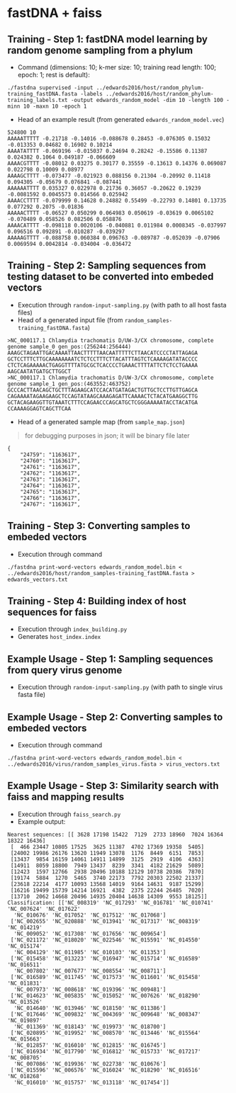 # fastDNA + faiss
## Training - Step 1: fastDNA model learning by random genome sampling from a phylum
- Command (dimensions: 10; k-mer size: 10; training read length: 100; epoch: 1; rest is default):
```
./fastdna supervised -input ../edwards2016/host/random_phylum-training_fastDNA.fasta -labels ../edwards2016/host/random_phylum-training_labels.txt -output edwards_random_model -dim 10 -length 100 -minn 10 -maxn 10 -epoch 1
```
- Head of an example result (from generated `edwards_random_model.vec`)
```
524800 10
AAAAATTTTT -0.21718 -0.14016 -0.088678 0.28453 -0.076305 0.15032 -0.013353 0.04682 0.16902 0.10214
AAAATATTTT -0.069196 -0.015037 0.24694 0.28242 -0.15586 0.11387 0.024382 0.1064 0.049187 -0.066609
AAAACGTTTT -0.08012 0.03275 0.30177 0.35559 -0.13613 0.14376 0.069087 0.022798 0.10009 0.08977
AAAAGCTTTT -0.073477 -0.021923 0.088156 0.21304 -0.20992 0.11418 0.094305 -0.05679 0.076841 -0.087441
AAAAAATTTT 0.035327 0.022978 0.21736 0.36057 -0.20622 0.19239 -0.0081592 0.0045573 0.014566 0.025942
AAAACCTTTT -0.079999 0.14628 0.24882 0.55499 -0.22793 0.14801 0.13735 0.077292 0.2075 -0.01836
AAAAACTTTT -0.06527 0.050299 0.064983 0.050619 -0.03619 0.0065102 -0.070489 0.058526 0.082506 0.058876
AAAACATTTT -0.098118 0.0020106 -0.040881 0.011984 0.0008345 -0.037997 0.096516 0.092891 -0.010287 -0.039297
AAAAAGTTTT -0.088758 0.060384 0.096763 -0.089787 -0.052039 -0.07906 0.0069594 0.0042814 -0.034004 -0.036472
```
## Training - Step 2: Sampling sequences from testing dataset to be converted into embeded vectors
- Execution through `random-input-sampling.py` (with path to all host fasta files)
- Head of a generated input file (from `random_samples-training_fastDNA.fasta`)
```
>NC_000117.1 Chlamydia trachomatis D/UW-3/CX chromosome, complete genome sample_0 gen_pos:(256244:256444)
AAAGCTAGAATTGACAAAATTAACTTTTTAACAATTTTTCTTAACATCCCCTATTAGAGA
GCTCCTTTCTTGCAAAAAAAATCTCTCCTTTCTTACATTTAGTCTCAAAAGATATACCCC
CTCTCAGAAAAACTGAGGTTTTATGCGCTCACCCCTGAAACTTTTATTCTCTCCTGAAAA
AAGCAATATGATGCTTGGCT
>NC_000117.1 Chlamydia trachomatis D/UW-3/CX chromosome, complete genome sample_1 gen_pos:(463552:463752)
GCCCACTTAACAGCTGCTTTAGAAGCATCCACATGATAGACTGTTGCTCCTTGTTGAGCA
CAGAAAATAGAAGAAGCTCCAGTATAAGCAAAGAGATTCAAAACTCTACATGAAGGCTTG
GCTACAGAAGGTTGTAAATCTTTCCAGAACCCAGCATGCTCGGGAAAAATACCTACATGA
CCAAAAGGAGTCAGCTTCAA
```
- Head of a generated sample map (from `sample_map.json`)
> for debugging purposes in json; it will be binary file later
```
{
    "24759": "1163617",
    "24760": "1163617",
    "24761": "1163617",
    "24762": "1163617",
    "24763": "1163617",
    "24764": "1163617",
    "24765": "1163617",
    "24766": "1163617",
    "24767": "1163617",
```
## Training - Step 3: Converting samples to embeded vectors
- Execution through command
```commandline
./fastdna print-word-vectors edwards_random_model.bin < ../edwards2016/host/random_samples-training_fastDNA.fasta > edwards_vectors.txt
```
## Training - Step 4: Building index of host sequences for faiss
- Execution through `index_building.py`
- Generates `host_index.index`

## Example Usage - Step 1: Sampling sequences from query virus genome
- Execution through `random-input-sampling.py` (with path to single virus fasta file)

## Example Usage - Step 2: Converting samples to embeded vectors
- Execution through command
```commandline
./fastdna print-word-vectors edwards_random_model.bin < ../edwards2016/virus/random_samples_virus.fasta > virus_vectors.txt
```
## Example Usage - Step 3: Similarity search with faiss and mapping results
- Execution through `faiss_search.py`
- Example output:
```
Nearest sequences: [[ 3628 17198 15422  7129  2733 18960  7024 16364 18322 16436]
 [  466 23447 10805 17525  3625 11387  4702 17369 19358  5405]
 [24002 19986 26176 13620 11949 13078  1176  8449  6151  7853]
 [13437  9854 16159 14061 14911 14899  3125  2919  4106  4363]
 [14911  8059 18800  7949 13437  8239  3341  4182 21629  5089]
 [12423  1597 12766  2938 20496 10188 12129 10738 20386  7870]
 [19174  5884  1270  5465  3740 22173  7792 20303 22502 21337]
 [23618 22214  4177 10093 13568 14019  9164 14631  9187 15299]
 [16216 19499 15739 14214 16921  4382  2375 22244 26485  7020]
 [13710  2062 14668 20496 14935 20404 14638 14309  9553 18125]]
Classification: [['NC_008319' 'NC_017293' 'NC_016781' 'NC_010741' 'NC_007624' 'NC_017622'
  'NC_010676' 'NC_017052' 'NC_017512' 'NC_017068']
 ['NC_002655' 'NC_020888' 'NC_013941' 'NC_017317' 'NC_008319' 'NC_014219'
  'NC_009052' 'NC_017308' 'NC_017656' 'NC_009654']
 ['NC_021172' 'NC_018020' 'NC_022546' 'NC_015591' 'NC_014550' 'NC_015174'
  'NC_004129' 'NC_011985' 'NC_010103' 'NC_011353']
 ['NC_015458' 'NC_013223' 'NC_016947' 'NC_015714' 'NC_016589' 'NC_016511'
  'NC_007802' 'NC_007677' 'NC_008554' 'NC_008711']
 ['NC_016589' 'NC_011745' 'NC_017573' 'NC_011601' 'NC_015458' 'NC_011831'
  'NC_007973' 'NC_008618' 'NC_019396' 'NC_009481']
 ['NC_014623' 'NC_005835' 'NC_015052' 'NC_007626' 'NC_018290' 'NC_013526'
  'NC_014640' 'NC_013946' 'NC_018150' 'NC_011386']
 ['NC_017646' 'NC_009832' 'NC_004369' 'NC_009648' 'NC_008347' 'NC_019897'
  'NC_011369' 'NC_018143' 'NC_019973' 'NC_018700']
 ['NC_020895' 'NC_019952' 'NC_008570' 'NC_013446' 'NC_015564' 'NC_015663'
  'NC_012857' 'NC_016010' 'NC_012815' 'NC_016745']
 ['NC_016934' 'NC_017790' 'NC_016812' 'NC_015733' 'NC_017217' 'NC_008705'
  'NC_007086' 'NC_019936' 'NC_022738' 'NC_010676']
 ['NC_015596' 'NC_006576' 'NC_016024' 'NC_018290' 'NC_016516' 'NC_018268'
  'NC_016010' 'NC_015757' 'NC_013118' 'NC_017454']]
```

